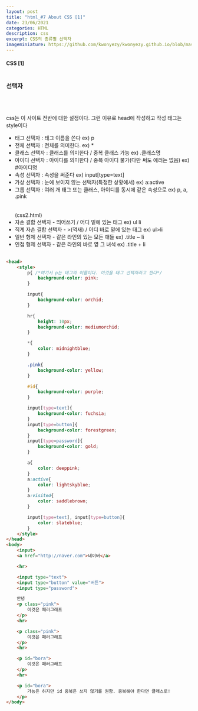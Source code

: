 ```yaml
---
layout: post
title: "html_#7 About CSS [1]"
date: 23/06/2021
categories: HTML
description: css
excerpt: CSS의 종류별 선택자
imageminiature: https://github.com/kwonyezy/kwonyezy.github.io/blob/master/_posts/pictures/skyimg.jpg?raw=true
---
```

#### CSS [1] <br><br>

### 선택자
 <br><br>

css는 이 사이트 전반에 대한 설정이다.
그런 이유로 head에 작성하고 작성 태그는 style이다

- 태그 선택자 : 태그 이름을 쓴다 ex) p <br>
- 전체 선택자 : 전체를 의미한다. ex) * <br>
- 클래스 선택자 : 클래스를 의미한다 / 중복 클래스 가능 ex) .클래스명 <br>
- 아이디 선택자 : 아이디를 의미한다 / 중복 아이디 불가(다만 써도 에러는 없음) ex) #아이디명 <br>
- 속성 선택자 : 속성을 써준다 ex) input[type=text] <br>
- 가상 선택자 : 눈에 보이지 않는 선택자(특정한 상황에서) ex) a:active <br>
- 그룹 선택자 : 여러 개 태그 또는 클래스, 아이디를 동시에 같은 속성으로 ex) p, a, .pink <br>
 <br> <br>
(css2.html) <br>
- 자손 결합 선택자 - 띄어쓰기 / 어디 밑에 있는 태그 ex) ul li <br>
- 직계 자손 결합 선택자 - >(꺽새) / 어디 바로 밑에 있는 태그 ex) ul>li <br>
- 일반 형제 선택자 - 같은 라인의 있는 모든 애들 ex) .title ~ li <br>
- 인접 형제 선택자 - 같은 라인의 바로 옆 그 녀석 ex) .title + li <br><br>

```html
<head>
    <style>
        p{ /*여기서 p는 태그의 이름이다. 이것을 태그 선택자라고 한다*/
            background-color: pink;
        }

        input{
            background-color: orchid;
        }

        hr{
            height: 10px;
            background-color: mediumorchid;
        }

        *{
            color: midnightblue;
        }

        .pink{
            background-color: yellow;
        }

        #id{
            background-color: purple;
        }

        input[type=text]{
            background-color: fuchsia;
        } 
        input[type=button]{
            background-color: forestgreen;
        }
        input[type=password]{
            background-color: gold;
        }

        a{
            color: deeppink;
        }
        a:active{
            color: lightskyblue;
        }
        a:visited{
            color: saddlebrown;
        }

        input[type=text], input[type=button]{
            color: slateblue;
        }
    </style>
</head>
<body>
    <input>
    <a href="http://naver.com">네이버</a>

    <hr>

    <input type="text">
    <input type="button" value="버튼">
    <input type="password">

    안녕
    <p class="pink">
        이것은 패러그래프
    </p>
    <hr>

    <p class="pink">
        이것은 패러그래프
    </p>
    <hr>

    <p id="bora">
        이것은 패러그래프
    </p>
    <hr>

    <p id="bora">
        가능은 하지만 id 중복은 쓰지 않기를 권함. 중복해야 한다면 클래스로!
    </p>
</body>
```

